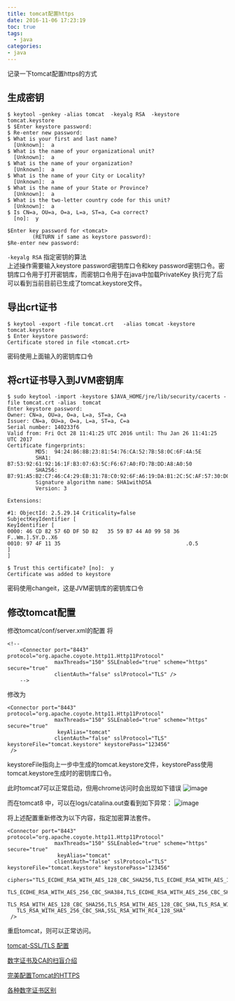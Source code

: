 ```yaml
---
title: tomcat配置https
date: 2016-11-06 17:23:19
toc: true
tags:
  - java
categories: 
- java
---
```


记录一下tomcat配置https的方式
<!--more-->
## 生成密钥 
```
$ keytool -genkey -alias tomcat  -keyalg RSA  -keystore tomcat.keystore
$ $Enter keystore password:
$ Re-enter new password:
$ What is your first and last name?
  [Unknown]:  a
$ What is the name of your organizational unit?
  [Unknown]:  a
$ What is the name of your organization?
  [Unknown]:  a
$ What is the name of your City or Locality?
  [Unknown]:  a
$ What is the name of your State or Province?
  [Unknown]:  a
$ What is the two-letter country code for this unit?
  [Unknown]:  a
$ Is CN=a, OU=a, O=a, L=a, ST=a, C=a correct?
  [no]:  y

$Enter key password for <tomcat>
        (RETURN if same as keystore password):
$Re-enter new password:

```
`-keyalg RSA` 指定密钥的算法  
上述操作需要输入keystore password密钥库口令和key password密钥口令。密钥库口令用于打开密钥库，而密钥口令用于在java中加载PrivateKey
执行完了后可以看到当前目前已生成了tomcat.keystore文件。




## 导出crt证书
```
$ keytool -export -file tomcat.crt   -alias tomcat -keystore tomcat.keystore
$ Enter keystore password:
Certificate stored in file <tomcat.crt>
```
密码使用上面输入的密钥库口令

## 将crt证书导入到JVM密钥库
```
$ sudo keytool -import -keystore $JAVA_HOME/jre/lib/security/cacerts -file tomcat.crt -alias  tomcat
Enter keystore password:
Owner: CN=a, OU=a, O=a, L=a, ST=a, C=a
Issuer: CN=a, OU=a, O=a, L=a, ST=a, C=a
Serial number: 140233f6
Valid from: Fri Oct 28 11:41:25 UTC 2016 until: Thu Jan 26 11:41:25 UTC 2017
Certificate fingerprints:
         MD5:  94:24:86:8B:23:81:54:76:CA:52:7B:58:0C:6F:4A:5E
         SHA1: B7:53:92:61:92:16:1F:B3:07:63:5C:F6:67:A0:FD:7B:DD:A8:A0:50
         SHA256: B7:91:A5:B2:C7:46:C4:29:EB:31:78:C0:92:6F:A6:19:DA:B1:2C:5C:AF:57:30:D0:62:B2:55:9D:40:36:80:C2
         Signature algorithm name: SHA1withDSA
         Version: 3

Extensions:

#1: ObjectId: 2.5.29.14 Criticality=false
SubjectKeyIdentifier [
KeyIdentifier [
0000: 46 CD 82 57 6D DF 5D 82   35 59 B7 44 A0 99 58 36  F..Wm.].5Y.D..X6
0010: 97 4F 11 35                                        .O.5
]
]

$ Trust this certificate? [no]:  y
Certificate was added to keystore

```
密码使用changeit，这是JVM密钥库的密钥库口令


## 修改tomcat配置
修改tomcat/conf/server.xml的配置
将
```
<!--
    <Connector port="8443" protocol="org.apache.coyote.http11.Http11Protocol"
               maxThreads="150" SSLEnabled="true" scheme="https" secure="true"
               clientAuth="false" sslProtocol="TLS" />
    -->
```
修改为
```
<Connector port="8443" protocol="org.apache.coyote.http11.Http11Protocol"
               maxThreads="150" SSLEnabled="true" scheme="https" secure="true"
                keyAlias="tomcat"
               clientAuth="false" sslProtocol="TLS" keystoreFile="tomcat.keystore" keystorePass="123456"
 />

```
keystoreFile指向上一步中生成的tomcat.keystore文件，keystorePass使用tomcat.keystore生成时的密钥库口令。

此时tomcat7可以正常启动，但用chrome访问时会出现如下错误
![image](/images/tomcat_https/1.png)



而在tomcat8 中，可以在logs/catalina.out查看到如下异常：
![image](/images/tomcat_https/2.png)

将上述配置重新修改为以下内容，指定加密算法套件。
```
<Connector port="8443" protocol="org.apache.coyote.http11.Http11Protocol"
               maxThreads="150" SSLEnabled="true" scheme="https" secure="true"
                keyAlias="tomcat"
               clientAuth="false" sslProtocol="TLS" keystoreFile="tomcat.keystore" keystorePass="123456"
	ciphers="TLS_ECDHE_RSA_WITH_AES_128_CBC_SHA256,TLS_ECDHE_RSA_WITH_AES_128_CBC_SHA,
   TLS_ECDHE_RSA_WITH_AES_256_CBC_SHA384,TLS_ECDHE_RSA_WITH_AES_256_CBC_SHA,TLS_ECDHE_RSA_WITH_RC4_128_SHA,
   TLS_RSA_WITH_AES_128_CBC_SHA256,TLS_RSA_WITH_AES_128_CBC_SHA,TLS_RSA_WITH_AES_256_CBC_SHA256,
   TLS_RSA_WITH_AES_256_CBC_SHA,SSL_RSA_WITH_RC4_128_SHA"
 />

```

重启tomcat，则可以正常访问。




[tomcat-SSL/TLS 配置](http://wiki.jikexueyuan.com/project/tomcat/ssl-tls.html)

[数字证书及CA的扫盲介绍](http://kb.cnblogs.com/page/194742/)


[完美配置Tomcat的HTTPS](http://blog.csdn.net/huaishuming/article/details/8965597)



[各种数字证书区别 ](http://blog.csdn.net/nuanchun666/article/details/2947451)





